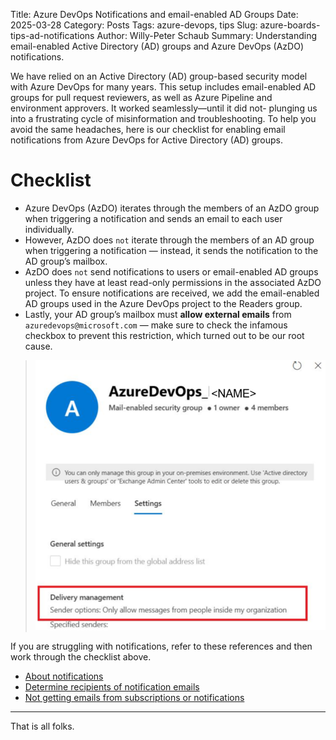 Title: Azure DevOps Notifications and email-enabled AD Groups
Date: 2025-03-28
Category: Posts 
Tags: azure-devops, tips
Slug: azure-boards-tips-ad-notifications
Author: Willy-Peter Schaub
Summary: Understanding email-enabled Active Directory (AD) groups and Azure DevOps (AzDO) notifications.

We have relied on an Active Directory (AD) group-based security model with Azure DevOps for many years. This setup includes email-enabled AD groups for pull request reviewers, as well as Azure Pipeline and environment approvers. It worked seamlessly—until it did not- plunging us into a frustrating cycle of misinformation and troubleshooting. To help you avoid the same headaches, here is our checklist for enabling email notifications from Azure DevOps for Active Directory (AD) groups.

# Checklist

- Azure DevOps (AzDO) iterates through the members of an AzDO group when triggering a notification and sends an email to each user individually.
- However, AzDO does `not` iterate through the members of an AD group when triggering a notification — instead, it sends the notification to the AD group’s mailbox.
- AzDO does `not` send notifications to users or email-enabled AD groups unless they have at least read-only permissions in the associated AzDO project. To ensure notifications are received, we add the email-enabled AD groups used in the Azure DevOps project to the Readers group.
- Lastly, your AD group’s mailbox must **allow external emails** from ```azuredevops@microsoft.com``` — make sure to check the infamous checkbox to prevent this restriction, which turned out to be our root cause.

> ![checkbox](../images/azure-boards-tips-ad-notifications-0.png) 

If you are struggling with notifications, refer to these references and then work through the checklist above.

- [About notifications](https://learn.microsoft.com/en-us/azure/devops/organizations/notifications/about-notifications?view=azure-devops)
- [Determine recipients of notification emails](https://learn.microsoft.com/en-us/azure/devops/organizations/notifications/concepts-email-recipients?view=azure-devops)
- [Not getting emails from subscriptions or notifications](https://learn.microsoft.com/en-us/azure/devops/organizations/notifications/troubleshoot-not-getting-email?view=azure-devops)

---

That is all folks.

